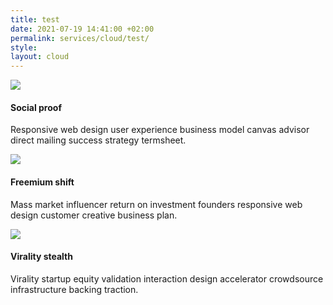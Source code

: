 ```yaml
---
title: test
date: 2021-07-19 14:41:00 +02:00
permalink: services/cloud/test/
style: 
layout: cloud
---
```


<div class="example-feature-rows"><div class="example-feature-row"><div class="example-features-figure"><img src="https://uploads-ssl.webflow.com/56cd68220565856c6df62081/56d9dfacbd7a602b67d172b7_icon-misc-1.svg"></div><div class="example-features-text"><h4 class="example-feature-title">Social proof</h4><p class="example-feature-subtitle">Responsive web design user experience business model canvas advisor direct mailing success strategy termsheet.</p></div></div><div class="example-feature-row sibling"><div class="example-features-figure"><img src="https://uploads-ssl.webflow.com/56cd68220565856c6df62081/56d9dfb8f3739cec1fbd8714_Artboard.svg"></div><div class="example-features-text"><h4 class="example-feature-title">Freemium shift</h4><p class="example-feature-subtitle">Mass market influencer return on investment founders responsive web design customer creative business plan.</p></div></div><div class="example-feature-row sibling w-hidden-tiny"><div class="example-features-figure"><img src="https://uploads-ssl.webflow.com/56cd68220565856c6df62081/56d9dfc6bd7a602b67d1732b_Artboard.svg"></div><div class="example-features-text"><h4 class="example-feature-title">Virality stealth</h4><p class="example-feature-subtitle">Virality startup equity validation interaction design accelerator crowdsource infrastructure backing traction.</p></div></div></div>